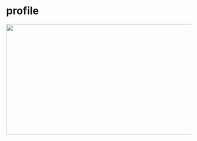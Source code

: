 # profile

<a href="https://www.solve-nyang.com"><img src="https://api.solve-nyang.com/compose/sunghojunaaa" width="600" height="300"/></a>

